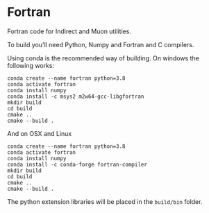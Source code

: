 # Fortran

Fortran code for Indirect and Muon utilities.

To build you'll need Python, Numpy and Fortran and C compilers. 

Using conda is the recommended way of building. On windows the following works:

```
conda create --name fortran python=3.8
conda activate fortran
conda install numpy
conda install -c msys2 m2w64-gcc-libgfortran
mkdir build
cd build
cmake ..
cmake --build .
```

And on OSX and Linux

```
conda create --name fortran python=3.8
conda activate fortran
conda install numpy
conda install -c conda-forge fortran-compiler
mkdir build
cd build
cmake ..
cmake --build .
```

The python extension libraries will be placed in the ```build/bin``` folder.



